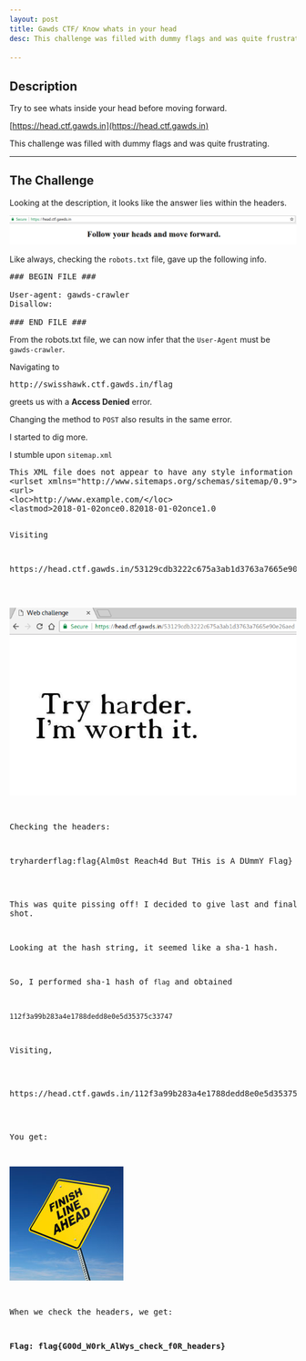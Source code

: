 ```yaml
---
layout: post
title: Gawds CTF/ Know whats in your head
desc: This challenge was filled with dummy flags and was quite frustrating. Looking at the description, it looks like the answer lies within the headers.
 
---
```


## Description

Try to see whats inside your head before moving forward.

[https://head.ctf.gawds.in](https://head.ctf.gawds.in)

This challenge was filled with dummy flags and was quite frustrating.

* * * 

## The Challenge

Looking at the description, it looks like the answer lies within the headers.

![Challenge](/public/assets/images/startup-knowyourhead.png) 

Like always, checking the `robots.txt` file, gave up the following info.

<pre>
### BEGIN FILE ###

User-agent: gawds-crawler
Disallow:

### END FILE ###
</pre>

From the robots.txt file, we can now infer that the `User-Agent` must be `gawds-crawler`.

Navigating to 
<pre>http://swisshawk.ctf.gawds.in/flag</pre>
 greets us with a <strong>Access Denied</strong> error.

Changing the method to `POST` also results in the same error.

I started to dig more.

I stumble upon `sitemap.xml`
<pre>
This XML file does not appear to have any style information associated with it. The document tree is shown below.
&lt;urlset xmlns="http://www.sitemaps.org/schemas/sitemap/0.9"&gt;
&lt;url&gt;
&lt;loc&gt;http://www.example.com/&lt;/loc&gt;
&lt;lastmod>2018-01-02</lastmod&gt;
&lt;changefreq>once</changefreq&gt;
&lt;priority>0.8</priority&gt;
&lt;/url&gt;
&lt;url&gt;
&lt;loc&gt;
http://www.example.com/53129cdb3222c675a3ab1d3763a7665e90e26aed
&lt;/loc&gt;
&lt;lastmod>2018-01-02</lastmod&gt;
&lt;changefreq>once</changefreq&gt;
&lt;priority>1.0</priority&gt;
&lt;/url&gt;
&lt;/urlset&gt;
</pre>

Visiting
<pre>https://head.ctf.gawds.in/53129cdb3222c675a3ab1d3763a7665e90e26aed</pre>

![Dummy1](/public/assets/images/knowyourhead-dummy1.png)

Checking the headers:

<pre>tryharderflag:flag{Alm0st_Reach4d_But_THis_is_A_DUmmY_Flag}</pre> 

This was quite pissing off! I decided to give last and final shot.


Looking at the hash string, it seemed like a sha-1 hash.

So, I performed sha-1 hash of `flag` and obtained 

`112f3a99b283a4e1788dedd8e0e5d35375c33747`

Visiting,
 <pre>https://head.ctf.gawds.in/112f3a99b283a4e1788dedd8e0e5d35375c33747</pre>

You get:

![Dummy2](/public/assets/images/knowyourhead-dummy2.png)

When we check the headers, we get:

<strong>Flag: flag{G00d_W0rk_AlWys_check_f0R_headers}</strong>
